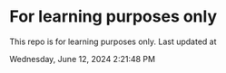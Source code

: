 # For learning purposes only
This repo is for learning purposes only.
Last updated at

Wednesday, June 12, 2024 2:21:48 PM

